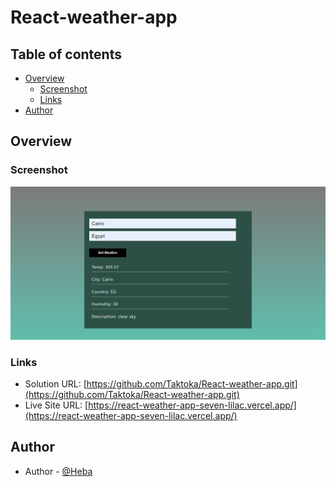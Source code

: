 # React-weather-app

## Table of contents

- [Overview](#overview)
  - [Screenshot](#screenshot)
  - [Links](#links)
- [Author](#author)

## Overview

### Screenshot
![](/src/image/screenshot.png)

### Links

- Solution URL: [https://github.com/Taktoka/React-weather-app.git](https://github.com/Taktoka/React-weather-app.git)
- Live Site URL: [https://react-weather-app-seven-lilac.vercel.app/](https://react-weather-app-seven-lilac.vercel.app/)

## Author

- Author - [@Heba](https://github.com/Taktoka)
